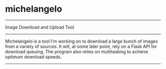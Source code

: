 # michelangelo
----

Image Download and Upload Tool

----

Michelangelo is a tool I'm working on to download a large bunch of images from a variety of sources. It will, at some later point, rely on a Flask API for download queuing. The program also relies on multitasking to achieve optimum download speeds.
***